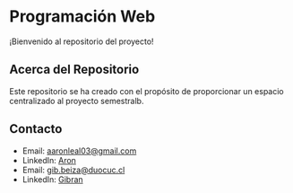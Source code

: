 # Programación Web

¡Bienvenido al repositorio del proyecto!

## Acerca del Repositorio

Este repositorio se ha creado con el propósito de proporcionar un espacio centralizado al proyecto semestralb.

## Contacto
- Email: aaronleal03@gmail.com
- LinkedIn: [Aron]()
- Email: gib.beiza@duocuc.cl
- LinkedIn: [Gibran]()
